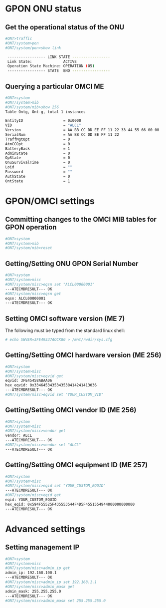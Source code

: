 # GPON ONU status

## Get the operational status of the ONU
```sh
#ONT>traffic
#ONT/system>pon
#ONT/system/pon>show link

 ----------------- LINK STATE -----------------
 Link State:              ACTIVE
 Operation State Machine: OPERATION (O5)
 ----------------- STATE  END -----------------
```

## Querying a particular OMCI ME

```sh
#ONT>system
#ONT/system>mib
#ONT/system/mib>show 256
Table Ontg, Ont-g, total 1 instances

EntityID                  = 0x0000
VID                       = "ALCL"
Version                   = AA BB CC DD EE FF 11 22 33 44 55 66 00 00
SerialNum                 = AA BB CC DD EE FF 11 22
TraffMgtOpt               = 0
AtmCCOpt                  = 0
BatteryBack               = 1
AdminState                = 0
OpState                   = 0
OnuSurvivalTime           = 0
Loid                      = ""
Password                  = ""
AuthState                 = 0
OntState                  = 1
```

# GPON/OMCI settings

## Committing changes to the OMCI MIB tables for GPON operation
```sh
#ONT>system
#ONT/system>mib
#ONT/system/mib>reset
```

## Getting/Setting ONU GPON Serial Number
```sh
#ONT>system
#ONT/system>misc
#ONT/system/misc>eqsn set "ALCL00000001"
---ATECMDRESULT--- OK
#ONT/system/misc>eqsn get
eqsn: ALCL00000001
---ATECMDRESULT--- OK
```

## Setting OMCI software version (ME 7)
The following must be typed from the standard linux shell:
```sh
# echo SWVER=3FE49337AOCK80 > /mnt/rwdir/sys.cfg
```

## Getting/Setting OMCI hardware version (ME 256)
```sh
#ONT>system
#ONT/system>misc
#ONT/system/misc>eqvid get
eqvid: 3FE45458ABAA06
hex_eqvid: 0x3346453435343538414241413036
---ATECMDRESULT--- OK
#ONT/system/misc>eqvid set "YOUR_CUSTOM_VID"
```

## Getting/Setting OMCI vendor ID (ME 256)
```sh
#ONT>system
#ONT/system>misc
#ONT/system/misc>vendor get
vendor: ALCL
---ATECMDRESULT--- OK
#ONT/system/misc>vendor set "ALCL"
---ATECMDRESULT--- OK
```

## Getting/Setting OMCI equipment ID (ME 257)
```sh
#ONT>system
#ONT/system>misc
#ONT/system/misc>eqid set "YOUR_CUSTOM_EQUID"
---ATECMDRESULT--- OK
#ONT/system/misc>eqid get
eqid: YOUR_CUSTOM_EQUID
hex_eqid: 0x594F55525F435553544F4D5F4551554944000000000000
---ATECMDRESULT--- OK
```

# Advanced settings

## Setting management IP
```sh
#ONT>system
#ONT/system>misc
#ONT/system/misc>admin_ip get
admin_ip: 192.168.100.1
---ATECMDRESULT--- OK
#ONT/system/misc>admin_ip set 192.168.1.1
#ONT/system/misc>admin_mask get
admin_mask: 255.255.255.0
---ATECMDRESULT--- OK
#ONT/system/misc>admin_mask set 255.255.255.0
```
